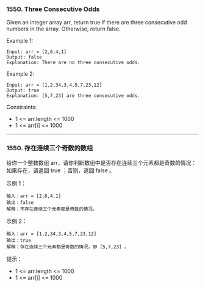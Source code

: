 ### 1550. Three Consecutive Odds
Given an integer array arr, return true if there are three consecutive odd numbers in the array. Otherwise, return false.



Example 1:

	Input: arr = [2,6,4,1]
	Output: false
	Explanation: There are no three consecutive odds.

Example 2:

	Input: arr = [1,2,34,3,4,5,7,23,12]
	Output: true
	Explanation: [5,7,23] are three consecutive odds.



Constraints:

* 1 <= arr.length <= 1000
* 1 <= arr[i] <= 1000

----

### 1550. 存在连续三个奇数的数组
给你一个整数数组 arr，请你判断数组中是否存在连续三个元素都是奇数的情况：如果存在，请返回 true ；否则，返回 false 。



示例 1：

	输入：arr = [2,6,4,1]
	输出：false
	解释：不存在连续三个元素都是奇数的情况。

示例 2：

	输入：arr = [1,2,34,3,4,5,7,23,12]
	输出：true
	解释：存在连续三个元素都是奇数的情况，即 [5,7,23] 。



提示：

* 1 <= arr.length <= 1000
* 1 <= arr[i] <= 1000

